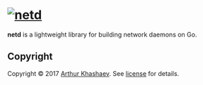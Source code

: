 # [![netd][netd-logo]][netd]

**netd** is a lightweight library for building network daemons on Go.

## Copyright

Copyright © 2017 [Arthur Khashaev]. See [license] for details.

[Arthur Khashaev]: https://khashaev.ru
[netd]: https://github.com/Invizory/netd
[license]: LICENSE.txt

[netd-logo]: https://khashaev.ru/static/netd.svg
